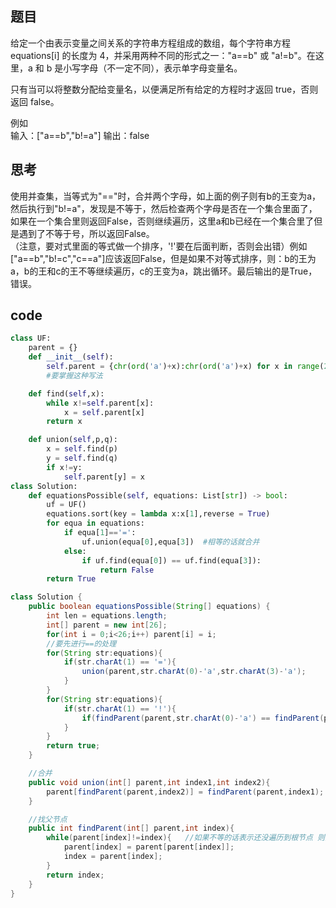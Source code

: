 ## 题目
给定一个由表示变量之间关系的字符串方程组成的数组，每个字符串方程 equations[i] 的长度为 4，并采用两种不同的形式之一："a==b" 或 "a!=b"。在这里，a 和 b 是小写字母（不一定不同），表示单字母变量名。

只有当可以将整数分配给变量名，以便满足所有给定的方程时才返回 true，否则返回 false。 

例如<br/>
输入：["a==b","b!=a"]
输出：false

## 思考
使用并查集，当等式为"=="时，合并两个字母，如上面的例子则有b的王变为a，然后执行到"b!=a"，发现是不等于，然后检查两个字母是否在一个集合里面了，如果在一个集合里则返回False，否则继续遍历，这里a和b已经在一个集合里了但是遇到了不等于号，所以返回False。<br/>
（注意，要对式里面的等式做一个排序，'!'要在后面判断，否则会出错）例如["a==b","b!=c","c==a"]应该返回False，但是如果不对等式排序，则：b的王为a，b的王和c的王不等继续遍历，c的王变为a，跳出循环。最后输出的是True，错误。

## code
```Python
class UF:
    parent = {}
    def __init__(self):
        self.parent = {chr(ord('a')+x):chr(ord('a')+x) for x in range(26)} #parent = {a:a,b:b.....}
        #要掌握这种写法

    def find(self,x):
        while x!=self.parent[x]:
            x = self.parent[x]
        return x

    def union(self,p,q):
        x = self.find(p)
        y = self.find(q)
        if x!=y:
            self.parent[y] = x
class Solution:
    def equationsPossible(self, equations: List[str]) -> bool:
        uf = UF()
        equations.sort(key = lambda x:x[1],reverse = True)
        for equa in equations:
            if equa[1]=='=':
                uf.union(equa[0],equa[3])  #相等的话就合并
            else:
                if uf.find(equa[0]) == uf.find(equa[3]):
                    return False
        return True
```

```java
class Solution {
    public boolean equationsPossible(String[] equations) {
        int len = equations.length;
        int[] parent = new int[26];
        for(int i = 0;i<26;i++) parent[i] = i; 
        //要先进行==的处理
        for(String str:equations){
            if(str.charAt(1) == '='){
                union(parent,str.charAt(0)-'a',str.charAt(3)-'a');
            }
        }
        for(String str:equations){
            if(str.charAt(1) == '!'){
                if(findParent(parent,str.charAt(0)-'a') == findParent(parent,str.charAt(3)-'a')) return false;
            }
        }
        return true;
    }

    //合并
    public void union(int[] parent,int index1,int index2){
        parent[findParent(parent,index2)] = findParent(parent,index1); 
    }

    //找父节点
    public int findParent(int[] parent,int index){
        while(parent[index]!=index){   //如果不等的话表示还没遍历到根节点 则要继续
            parent[index] = parent[parent[index]];
            index = parent[index];
        }
        return index;
    }
}
```